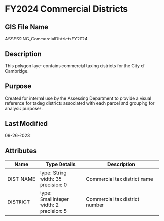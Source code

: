 # FY2024 Commercial Districts
## GIS File Name
ASSESSING_CommercialDistrictsFY2024
## Description
<DIV STYLE="text-align:Left;"><DIV><DIV><P><SPAN>This polygon layer contains commercial taxing districts for the City of Cambridge. </SPAN></P></DIV></DIV></DIV>

## Purpose
Created for internal use by the Assessing Department to provide a visual reference for taxing districts associated with each parcel and grouping for analysis purposes.
## Last Modified
09-26-2023
## Attributes
|Name|Type Details|Description|
|----|------------|-----------|
|DIST_NAME|type: String<br/>width: 35<br/>precision: 0|Commercial tax district name|
|DISTRICT|type: SmallInteger<br/>width: 2<br/>precision: 5|Commercial tax district number|
